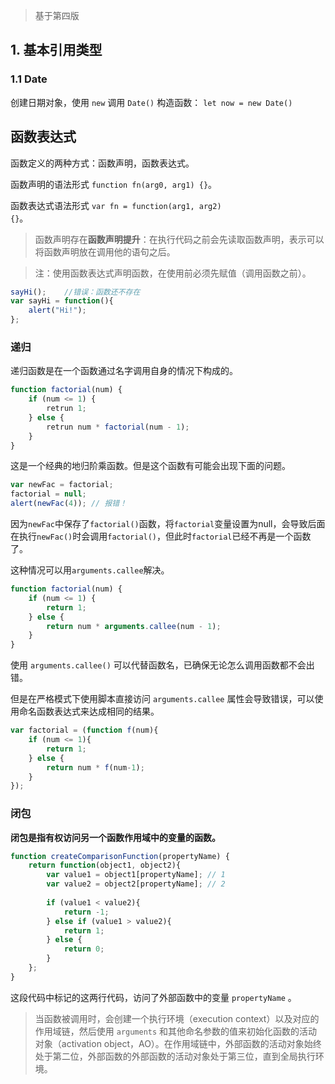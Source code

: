 > 基于第四版

## 1. 基本引用类型

### 1.1 Date

创建日期对象，使用 `new` 调用 `Date()` 构造函数： `let now = new Date()`









## 函数表达式

函数定义的两种方式：函数声明，函数表达式。

函数声明的语法形式 <code>function fn(arg0, arg1) {}</code>。

函数表达式语法形式 <code>var fn = function(arg1, arg2) {}</code>。

> 函数声明存在<b>函数声明提升</b>：在执行代码之前会先读取函数声明，表示可以将函数声明放在调用他的语句之后。

> 注：使用函数表达式声明函数，在使用前必须先赋值（调用函数之前）。

```javascript
sayHi();    //错误：函数还不存在 
var sayHi = function(){ 
    alert("Hi!"); 
};
```

### 递归

递归函数是在一个函数通过名字调用自身的情况下构成的。

```javascript
function factorial(num) {
	if (num <= 1) {
        retrun 1;
    } else {
        retrun num * factorial(num - 1);
    }
}
```

这是一个经典的地归阶乘函数。但是这个函数有可能会出现下面的问题。

```javascript
var newFac = factorial;
factorial = null;
alert(newFac(4)); // 报错！
```

因为<code>newFac</code>中保存了<code>factorial()</code>函数，将`factorial`变量设置为null，会导致后面在执行`newFac()`时会调用<code>factorial()</code>，但此时<code>factorial</code>已经不再是一个函数了。

这种情况可以用`arguments.callee`解决。

```javascript
function factorial(num) {
    if (num <= 1) {
        return 1;
    } else {
        return num * arguments.callee(num - 1);
    }
}
```

使用 `arguments.callee()` 可以代替函数名，已确保无论怎么调用函数都不会出错。

但是在严格模式下使用脚本直接访问 `arguments.callee` 属性会导致错误，可以使用命名函数表达式来达成相同的结果。

```javascript
var factorial = (function f(num){ 
    if (num <= 1){  
        return 1; 
    } else { 
        return num * f(num-1); 
    } 
});
```

### 闭包

**闭包是指有权访问另一个函数作用域中的变量的函数。**

```javascript
function createComparisonFunction(propertyName) {     
    return function(object1, object2){ 
        var value1 = object1[propertyName]; // 1
        var value2 = object2[propertyName]; // 2
         
        if (value1 < value2){ 
            return -1; 
        } else if (value1 > value2){ 
            return 1; 
        } else { 
            return 0; 
        } 
    }; 
} 
```

这段代码中标记的这两行代码，访问了外部函数中的变量 `propertyName` 。

> 当函数被调用时，会创建一个执行环境（execution context）以及对应的作用域链，然后使用 `arguments` 和其他命名参数的值来初始化函数的活动对象（activation object，AO）。在作用域链中，外部函数的活动对象始终处于第二位，外部函数的外部函数的活动对象处于第三位，直到全局执行环境。


